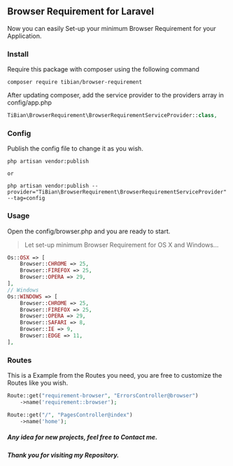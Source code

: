 ## Browser Requirement for Laravel
Now you can easily Set-up your minimum Browser Requirement for your Application.

### Install
Require this package with composer using the following command
```
composer require tibian/browser-requirement
```

After updating composer, add the service provider to the providers array in config/app.php
```php
TiBian\BrowserRequirement\BrowserRequirementServiceProvider::class,
```

### Config
Publish the config file to change it as you wish.
```
php artisan vendor:publish

or

php artisan vendor:publish --provider="TiBian\BrowserRequirement\BrowserRequirementServiceProvider" --tag=config
```

### Usage
Open the config/browser.php and you are ready to start.

>Let set-up minimum Browser Requirement for OS X and Windows...
```php
Os::OSX => [
    Browser::CHROME => 25,
    Browser::FIREFOX => 25,
    Browser::OPERA => 29,
],
// Windows
Os::WINDOWS => [
    Browser::CHROME => 25,
    Browser::FIREFOX => 25,
    Browser::OPERA => 29,
    Browser::SAFARI => 8,
    Browser::IE => 9,
    Browser::EDGE => 11,
],
```

### Routes
This is a Example from the Routes you need, you are free to customize the Routes like you wish.

```php
Route::get("requirement-browser", "ErrorsController@browser")
    ->name('requirement::browser');
```

```php
Route::get("/", "PagesController@index")
    ->name('home');
```

##### Any idea for new projects, feel free to Contact me.

##### Thank you for visiting my Repository.
